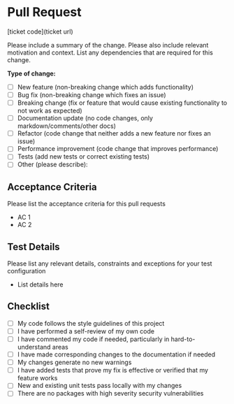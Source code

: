 # Pull Request

[ticket code](ticket url)

<!-- START: DELETE AND REPLACE WITH DESCRIPTIVE PR SUMMARY -->

Please include a summary of the change. Please also include relevant motivation and context. List any dependencies that are required for this change.

<!-- END: DELETE AND REPLACE WITH DESCRIPTIVE PR SUMMARY -->

**Type of change:**

- [ ] New feature (non-breaking change which adds functionality)
- [ ] Bug fix (non-breaking change which fixes an issue)
- [ ] Breaking change (fix or feature that would cause existing functionality to not work as expected)
- [ ] Documentation update (no code changes, only markdown/comments/other docs)
- [ ] Refactor (code change that neither adds a new feature nor fixes an issue)
- [ ] Performance improvement (code change that improves performance)
- [ ] Tests (add new tests or correct existing tests)
- [ ] Other (please describe):

## Acceptance Criteria

<!-- START: DELETE AND REPLACE WITH ACCEPTANCE CRITERIA FOR THIS PR -->

Please list the acceptance criteria for this pull requests

<!-- END: DELETE AND REPLACE WITH ACCEPTANCE CRITERIA FOR THIS PR -->

- AC 1
- AC 2

## Test Details

<!-- START: DELETE AND REPLACE WITH SUMMARY OF TESTING APPROACH FOR THIS PR -->

Please list any relevant details, constraints and exceptions for your test configuration

<!-- END: DELETE AND REPLACE WITH SUMMARY OF TESTING APPROACH FOR THIS PR -->

- List details here

## Checklist

- [ ] My code follows the style guidelines of this project
- [ ] I have performed a self-review of my own code
- [ ] I have commented my code if needed, particularly in hard-to-understand areas
- [ ] I have made corresponding changes to the documentation if needed
- [ ] My changes generate no new warnings
- [ ] I have added tests that prove my fix is effective or verified that my feature works
- [ ] New and existing unit tests pass locally with my changes
- [ ] There are no packages with high severity security vulnerabilities
